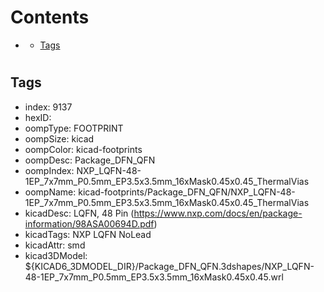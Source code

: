 



Contents
========

* [](#)
	* [Tags](#tags)

# 

## Tags

- index: 9137
- hexID: 
- oompType: FOOTPRINT
- oompSize: kicad
- oompColor: kicad-footprints
- oompDesc: Package_DFN_QFN
- oompIndex: NXP_LQFN-48-1EP_7x7mm_P0.5mm_EP3.5x3.5mm_16xMask0.45x0.45_ThermalVias
- oompName: kicad-footprints/Package_DFN_QFN/NXP_LQFN-48-1EP_7x7mm_P0.5mm_EP3.5x3.5mm_16xMask0.45x0.45_ThermalVias
- kicadDesc: LQFN, 48 Pin (https://www.nxp.com/docs/en/package-information/98ASA00694D.pdf)
- kicadTags: NXP LQFN NoLead
- kicadAttr: smd
- kicad3DModel: ${KICAD6_3DMODEL_DIR}/Package_DFN_QFN.3dshapes/NXP_LQFN-48-1EP_7x7mm_P0.5mm_EP3.5x3.5mm_16xMask0.45x0.45.wrl
